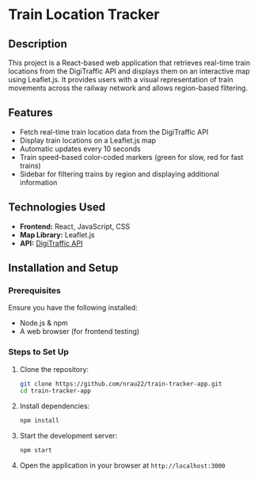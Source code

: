 # Train Location Tracker

## Description
This project is a React-based web application that retrieves real-time train locations from the DigiTraffic API and displays them on an interactive map using Leaflet.js. It provides users with a visual representation of train movements across the railway network and allows region-based filtering.

## Features
- Fetch real-time train location data from the DigiTraffic API
- Display train locations on a Leaflet.js map
- Automatic updates every 10 seconds
- Train speed-based color-coded markers (green for slow, red for fast trains)
- Sidebar for filtering trains by region and displaying additional information

## Technologies Used
- **Frontend:** React, JavaScript, CSS
- **Map Library:** Leaflet.js
- **API:** [DigiTraffic API](https://www.digitraffic.fi/en/)

## Installation and Setup
### Prerequisites
Ensure you have the following installed:
- Node.js & npm
- A web browser (for frontend testing)

### Steps to Set Up
1. Clone the repository:
   ```sh
   git clone https://github.com/nrau22/train-tracker-app.git
   cd train-tracker-app
   ```
2. Install dependencies:
   ```sh
   npm install
   ```
3. Start the development server:
   ```sh
   npm start
   ```
4. Open the application in your browser at `http://localhost:3000`

